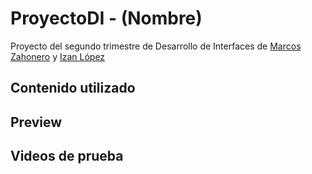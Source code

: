 # ProyectoDI - (Nombre)
Proyecto del segundo trimestre de Desarrollo de Interfaces de [Marcos Zahonero](https://github.com/Maek0s) y [Izan López](https://github.com/izancluac)

## Contenido utilizado

## Preview

## Videos de prueba
